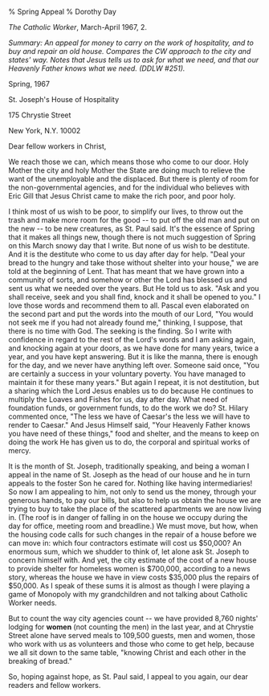% Spring Appeal
% Dorothy Day

*The Catholic Worker*, March-April 1967, 2.

*Summary: An appeal for money to carry on the work of hospitality, and
to buy and repair an old house. Compares the CW approach to the city and
states' way. Notes that Jesus tells us to ask for what we need, and that
our Heavenly Father knows what we need. (DDLW \#251).*

Spring, 1967

St. Joseph's House of Hospitality

175 Chrystie Street

New York, N.Y. 10002

Dear fellow workers in Christ,

We reach those we can, which means those who come to our door. Holy
Mother the city and holy Mother the State are doing much to relieve the
want of the unemployable and the displaced. But there is plenty of room
for the non-governmental agencies, and for the individual who believes
with Eric Gill that Jesus Christ came to make the rich poor, and poor
holy.

I think most of us wish to be poor, to simplify our lives, to throw out
the trash and make more room for the good -- to put off the old man and
put on the new -- to be new creatures, as St. Paul said. It's the
essence of Spring that it makes all things new, though there is not much
suggestion of Spring on this March snowy day that I write. But none of
us wish to be destitute. And it is the destitute who come to us day
after day for help. "Deal your bread to the hungry and take those
without shelter into your house," we are told at the beginning of Lent.
That has meant that we have grown into a community of sorts, and somehow
or other the Lord has blessed us and sent us what we needed over the
years. But He told us to ask. "Ask and you shall receive, seek and you
shall find, knock and it shall be opened to you." I love those words and
recommend them to all. Pascal even elaborated on the second part and put
the words into the mouth of our Lord, "You would not seek me if you had
not already found me," thinking, I suppose, that there is no time with
God. The seeking is the finding. So I write with confidence in regard to
the rest of the Lord's words and I am asking again, and knocking again
at your doors, as we have done for many years, twice a year, and you
have kept answering. But it is like the manna, there is enough for the
day, and we never have anything left over. Someone said once, "You are
certainly a success in your voluntary poverty. You have managed to
maintain it for these many years." But again I repeat, it is not
destitution, but a sharing which the Lord Jesus enables us to do because
He continues to multiply the Loaves and Fishes for us, day after day.
What need of foundation funds, or government funds, to do the work we
do? St. Hilary commented once, "The less we have of Caesar's the less we
will have to render to Caesar." And Jesus Himself said, "Your Heavenly
Father knows you have need of these things," food and shelter, and the
means to keep on doing the work He has given us to do, the corporal and
spiritual works of mercy.

It is the month of St. Joseph, traditionally speaking, and being a woman
I appeal in the name of St. Joseph as the head of our house and he in
turn appeals to the foster Son he cared for. Nothing like having
intermediaries! So now I am appealing to him, not only to send us the
money, through your generous hands, to pay our bills, but also to help
us obtain the house we are trying to buy to take the place of the
scattered apartments we are now living in. (The roof is in danger of
falling in on the house we occupy during the day for office, meeting
room and breadline.) We must move, but how, when the housing code calls
for such changes in the repair of a house before we can move in: which
four contractors estimate will cost us \$50,000? An enormous sum, which
we shudder to think of, let alone ask St. Joseph to concern himself
with. And yet, the city estimate of the cost of a new house to provide
shelter for homeless women is \$700,000, according to a news story,
whereas the house we have in view costs \$35,000 plus the repairs of
\$50,000. As I speak of these sums it is almost as though I were playing
a game of Monopoly with my grandchildren and not talking about Catholic
Worker needs.

But to count the way city agencies count -- we have provided 8,760
nights' lodging for **women** (not counting the men) in the last year,
and at Chrystie Street alone have served meals to 109,500 guests, men
and women, those who work with us as volunteers and those who come to
get help, because we all sit down to the same table, "knowing Christ and
each other in the breaking of bread."

So, hoping against hope, as St. Paul said, I appeal to you again, our
dear readers and fellow workers.
